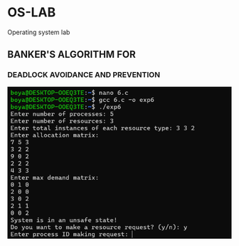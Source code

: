 # OS-LAB 
Operating system lab
## BANKER'S ALGORITHM FOR
###  DEADLOCK AVOIDANCE AND PREVENTION
![ exp6a output](exp6a.png)
